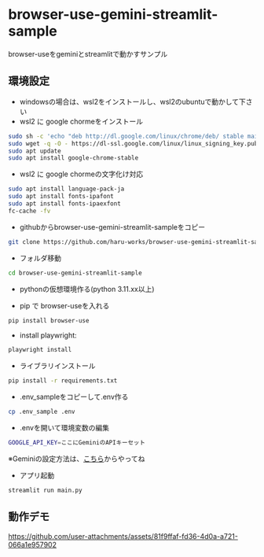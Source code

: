 # browser-use-gemini-streamlit-sample
browser-useをgeminiとstreamlitで動かすサンプル

## 環境設定
- windowsの場合は、wsl2をインストールし、wsl2のubuntuで動かして下さい
- wsl2 に google chormeをインストール
```bash
sudo sh -c 'echo "deb http://dl.google.com/linux/chrome/deb/ stable main" >> /etc/apt/sources.list.d/google-chrome.list'
sudo wget -q -O - https://dl-ssl.google.com/linux/linux_signing_key.pub | sudo apt-key add -
sudo apt update
sudo apt install google-chrome-stable
```
- wsl2 に google chormeの文字化け対応
```bash
sudo apt install language-pack-ja
sudo apt install fonts-ipafont
sudo apt install fonts-ipaexfont
fc-cache -fv
```

- githubからbrowser-use-gemini-streamlit-sampleをコピー
```bash
git clone https://github.com/haru-works/browser-use-gemini-streamlit-sample.git
```
- フォルダ移動
```bash
cd browser-use-gemini-streamlit-sample
```
- pythonの仮想環境作る(python 3.11.xx以上)
  
- pip で browser-useを入れる
```bash
pip install browser-use
```
- install playwright:
```bash
playwright install
```
- ライブラリインストール
```bash
pip install -r requirements.txt
```
- .env_sampleをコピーして.env作る
```bash
cp .env_sample .env
```
- .envを開いて環境変数の編集
```bash
GOOGLE_API_KEY=ここにGeminiのAPIキーセット
```
※Geminiの設定方法は、[こちら](https://ai.google.dev/gemini-api/docs?hl=ja)からやってね

- アプリ起動
```bash
streamlit run main.py
```

## 動作デモ
https://github.com/user-attachments/assets/81f9ffaf-fd36-4d0a-a721-066a1e957902

